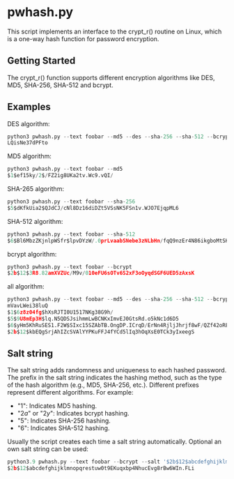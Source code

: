 # pwhash.py

This script implements an interface to the crypt_r() routine on Linux, which is a
one-way hash function for password encryption.
## Getting Started

The crypt_r() function supports different encryption algorithms like DES, MD5, SHA-256,
SHA-512 and bcrypt.

## Examples

DES algorithm:
```python
python3 pwhash.py --text foobar --md5 --des --sha-256 --sha-512 --bcrypt 
LQisNe37dPFto
```

MD5 algorithm:
```python
python3 pwhash.py --text foobar --md5
$1$ef15ky/2$/FZ2ig8UKa2tv.Wc9.vQI/
```

SHA-265 algorithm:
```python
python3 pwhash.py --text foobar --sha-256
$5$dKfkUia2$QJdCJ/cNl8Dz16diDZt5VSsNK5FSn1v.WJO7EjqpML6
```
SHA-512 algorithm:
```python
python3 pwhash.py --text foobar --sha-512
$6$Bl6MbzZKjnlpWSfr$lpvDYzW/.0prLvaabSNebe3zNLbHn/fqQ9nzEr4N86ikgboMtSKrinCEUbec4.lqhBLnHD2yHfpOjpOYCou73/
```

bcrypt algorithm:
```python
python3 pwhash.py --text foobar --bcrypt 
$2b$12$3R8.82amXVZUc/M9v/010eFU6sOTv6S2xF3oOyqdSGF6UED5zAxsK
```
all algorithm:
```python
python3 pwhash.py --text foobar --md5 --des --sha-256 --sha-512 --bcrypt
mVavLWei38luQ
$1$6z8z04fg$hXsRJTI0U1517NKg38G9h/
$5$9U8mEp3H$lq.N5QDSJsihmmLwBCNKxImvEJ0GtsRd.o5kNc1d6D5
$6$yHm5KhRuSES1.F2W$SIxc15SZAbTB.OngDP.ICrqD/ErNn4RjljJhrjf8wF/QZf42oRE5ksu9C6Z0.C1tjykJAcYYWSKw9DhpLq9Kd0
$2b$12$kbEQgSrjAhIZcSVAlYYPKuFFJ4fYCd5lIq3hOqXsE0TCk3yIxeegS
```

## Salt string
The salt string adds randomness and uniqueness to each hashed password.
The prefix in the salt string indicates the hashing method, such as the type of the 
hash algorithm (e.g., MD5, SHA-256, etc.). Different prefixes represent different 
algorithms. For example:

* "$1$": Indicates MD5 hashing.
* "$2a$" or "$2y$": Indicates bcrypt hashing.
* "$5$": Indicates SHA-256 hashing.
* "$6$": Indicates SHA-512 hashing.

Usually the script creates each time a salt string automatically. Optional an own salt string
can be used:

```python
python3.9 pwhash.py --text foobar --bcrypt --salt '$2b$12$abcdefghijklmnopqrestu'
$2b$12$abcdefghijklmnopqrestuw0t9EKuqxbp4NhucEvg8rBw6WIn.FLi
```
